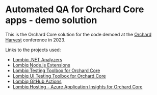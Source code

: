 # Automated QA for Orchard Core apps - demo solution

This is the Orchard Core solution for the code demoed at the [Orchard Harvest](https://orchardcore.net/harvest) conference in 2023.

Links to the projects used:

- [Lombiq .NET Analyzers](https://github.com/Lombiq/.NET-Analyzers)
- [Lombiq Node.js Extensions](https://github.com/Lombiq/NodeJs-Extensions)
- [Lombiq Testing Toolbox for Orchard Core](https://github.com/Lombiq/Testing-Toolbox)
- [Lombiq UI Testing Toolbox for Orchard Core](https://github.com/Lombiq/UI-Testing-Toolbox)
- [Lombiq GitHub Actions](https://github.com/Lombiq/GitHub-Actions)
- [Lombiq Hosting - Azure Application Insights for Orchard Core](https://github.com/Lombiq/Orchard-Azure-Application-Insights)